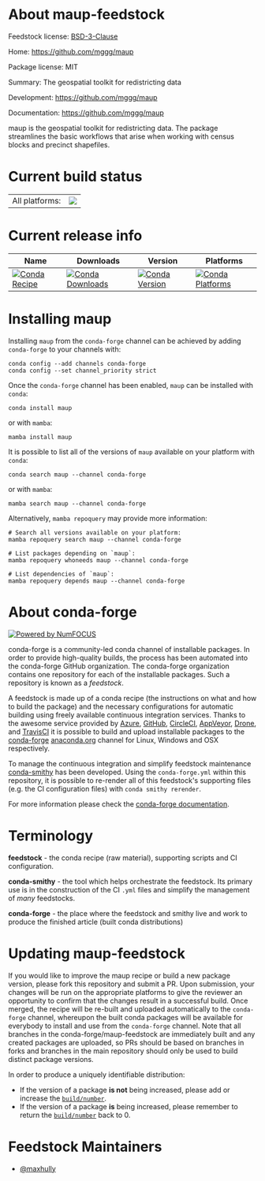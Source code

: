 About maup-feedstock
====================

Feedstock license: [BSD-3-Clause](https://github.com/conda-forge/maup-feedstock/blob/main/LICENSE.txt)

Home: https://github.com/mggg/maup

Package license: MIT

Summary: The geospatial toolkit for redistricting data

Development: https://github.com/mggg/maup

Documentation: https://github.com/mggg/maup

maup is the geospatial toolkit for redistricting data. The package streamlines
the basic workflows that arise when working with census blocks and precinct
shapefiles.


Current build status
====================


<table><tr><td>All platforms:</td>
    <td>
      <a href="https://dev.azure.com/conda-forge/feedstock-builds/_build/latest?definitionId=6877&branchName=main">
        <img src="https://dev.azure.com/conda-forge/feedstock-builds/_apis/build/status/maup-feedstock?branchName=main">
      </a>
    </td>
  </tr>
</table>

Current release info
====================

| Name | Downloads | Version | Platforms |
| --- | --- | --- | --- |
| [![Conda Recipe](https://img.shields.io/badge/recipe-maup-green.svg)](https://anaconda.org/conda-forge/maup) | [![Conda Downloads](https://img.shields.io/conda/dn/conda-forge/maup.svg)](https://anaconda.org/conda-forge/maup) | [![Conda Version](https://img.shields.io/conda/vn/conda-forge/maup.svg)](https://anaconda.org/conda-forge/maup) | [![Conda Platforms](https://img.shields.io/conda/pn/conda-forge/maup.svg)](https://anaconda.org/conda-forge/maup) |

Installing maup
===============

Installing `maup` from the `conda-forge` channel can be achieved by adding `conda-forge` to your channels with:

```
conda config --add channels conda-forge
conda config --set channel_priority strict
```

Once the `conda-forge` channel has been enabled, `maup` can be installed with `conda`:

```
conda install maup
```

or with `mamba`:

```
mamba install maup
```

It is possible to list all of the versions of `maup` available on your platform with `conda`:

```
conda search maup --channel conda-forge
```

or with `mamba`:

```
mamba search maup --channel conda-forge
```

Alternatively, `mamba repoquery` may provide more information:

```
# Search all versions available on your platform:
mamba repoquery search maup --channel conda-forge

# List packages depending on `maup`:
mamba repoquery whoneeds maup --channel conda-forge

# List dependencies of `maup`:
mamba repoquery depends maup --channel conda-forge
```


About conda-forge
=================

[![Powered by
NumFOCUS](https://img.shields.io/badge/powered%20by-NumFOCUS-orange.svg?style=flat&colorA=E1523D&colorB=007D8A)](https://numfocus.org)

conda-forge is a community-led conda channel of installable packages.
In order to provide high-quality builds, the process has been automated into the
conda-forge GitHub organization. The conda-forge organization contains one repository
for each of the installable packages. Such a repository is known as a *feedstock*.

A feedstock is made up of a conda recipe (the instructions on what and how to build
the package) and the necessary configurations for automatic building using freely
available continuous integration services. Thanks to the awesome service provided by
[Azure](https://azure.microsoft.com/en-us/services/devops/), [GitHub](https://github.com/),
[CircleCI](https://circleci.com/), [AppVeyor](https://www.appveyor.com/),
[Drone](https://cloud.drone.io/welcome), and [TravisCI](https://travis-ci.com/)
it is possible to build and upload installable packages to the
[conda-forge](https://anaconda.org/conda-forge) [anaconda.org](https://anaconda.org/)
channel for Linux, Windows and OSX respectively.

To manage the continuous integration and simplify feedstock maintenance
[conda-smithy](https://github.com/conda-forge/conda-smithy) has been developed.
Using the ``conda-forge.yml`` within this repository, it is possible to re-render all of
this feedstock's supporting files (e.g. the CI configuration files) with ``conda smithy rerender``.

For more information please check the [conda-forge documentation](https://conda-forge.org/docs/).

Terminology
===========

**feedstock** - the conda recipe (raw material), supporting scripts and CI configuration.

**conda-smithy** - the tool which helps orchestrate the feedstock.
                   Its primary use is in the construction of the CI ``.yml`` files
                   and simplify the management of *many* feedstocks.

**conda-forge** - the place where the feedstock and smithy live and work to
                  produce the finished article (built conda distributions)


Updating maup-feedstock
=======================

If you would like to improve the maup recipe or build a new
package version, please fork this repository and submit a PR. Upon submission,
your changes will be run on the appropriate platforms to give the reviewer an
opportunity to confirm that the changes result in a successful build. Once
merged, the recipe will be re-built and uploaded automatically to the
`conda-forge` channel, whereupon the built conda packages will be available for
everybody to install and use from the `conda-forge` channel.
Note that all branches in the conda-forge/maup-feedstock are
immediately built and any created packages are uploaded, so PRs should be based
on branches in forks and branches in the main repository should only be used to
build distinct package versions.

In order to produce a uniquely identifiable distribution:
 * If the version of a package **is not** being increased, please add or increase
   the [``build/number``](https://docs.conda.io/projects/conda-build/en/latest/resources/define-metadata.html#build-number-and-string).
 * If the version of a package **is** being increased, please remember to return
   the [``build/number``](https://docs.conda.io/projects/conda-build/en/latest/resources/define-metadata.html#build-number-and-string)
   back to 0.

Feedstock Maintainers
=====================

* [@maxhully](https://github.com/maxhully/)

